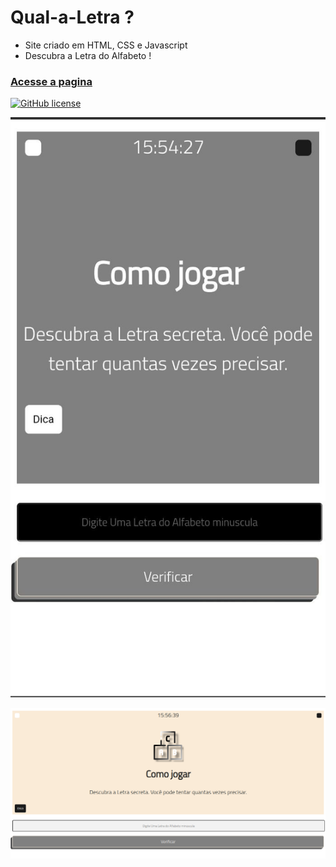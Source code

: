 # Qual-a-Letra ?
- Site criado em HTML, CSS e Javascript
- Descubra a Letra do Alfabeto !
### [Acesse a pagina](https://lucasdias87.github.io/Qual-a-Letra-/)

[![GitHub license](https://img.shields.io/github/license/lucasdias87/Qual-a-Letra-?style=for-the-badge)](https://github.com/lucasdias87/Qual-a-Letra-/blob/main/LICENSE)


![alt text](https://github.com/lucasdias87/Qual-a-Letra-/blob/main/img/photo_2022-08-10_15-56-20.jpg)

![alt text](https://github.com/lucasdias87/Qual-a-Letra-/blob/main/img/Captura%20de%20tela%20de%202022-08-10%2015-57-13.png)

